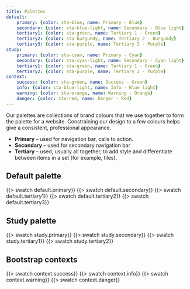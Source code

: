 ```yaml
---
title: Palettes
default:
    primary: {color: sta-blue, name: Primary - Blue}
    secondary: {color: sta-blue-light, name: Secondary - Blue light}
    tertiary1: {color: sta-green, name: Tertiary 1 - Green}
    tertiary2: {color: sta-burgundy, name: Tertiary 2 - Burgundy}
    tertiary3: {color: sta-purple, name: Tertiary 3 - Purple}
study:
    primary: {color: sta-cyan, name: Primary - Cyan}
    secondary: {color: sta-cyan-light, name: Secondary - Cyan light}
    tertiary1: {color: sta-green, name: Tertiary 1 - Green}
    tertiary2: {color: sta-purple, name: Tertiary 2 - Purple}
context:
    success: {color: sta-green, name: Success - Green}
    info: {color: sta-blue-light, name: Info - Blue light}
    warning: {color: sta-orange, name: Warning - Orange}
    danger: {color: sta-red, name: Danger - Red}
---
```


Our palettes are collections of brand colours that we use together to form the palette for a website. Constraining our design to a few colours helps give a consistent, professional appearance.

 - **Primary** – used for navigation bar, calls to action.
 - **Secondary** – used for secondary navigation bar
 - **Tertiary** – used, usually all together, to add style and differentiate between items in a set (for example, tiles).




## Default palette

{{> swatch default.primary}}
{{> swatch default.secondary}}
{{> swatch default.tertiary1}}
{{> swatch default.tertiary2}}
{{> swatch default.tertiary3}}




## Study palette

{{> swatch study.primary}}
{{> swatch study.secondary}}
{{> swatch study.tertiary1}}
{{> swatch study.tertiary2}}




## Bootstrap contexts

{{> swatch context.success}}
{{> swatch context.info}}
{{> swatch context.warning}}
{{> swatch context.danger}}
